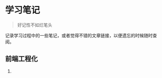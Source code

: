 # 学习笔记
> 好记性不如烂笔头

记录学习过程中的一些笔记，或者觉得不错的文章链接，以便遗忘的时候随时查阅。



## 前端工程化

1. [webpack使用手册]: ./frontend-projected/webpack.md

   